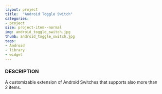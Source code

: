```yaml
---
layout: project
title:  "Android Toggle Switch"
categories:
- project
size: project-item--normal
img: android_toggle_switch.jpg
thumb: android_toggle_switch.jpg
tags:
- Android 
- library 
- widget
---
```


### DESCRIPTION

A customizable extension of Android Switches that supports also more than 2 items.
